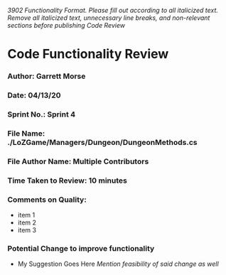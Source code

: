_3902 Functionality Format. Please fill out according to all italicized text. Remove all italicized text, unnecessary line breaks, and non-relevant sections before publishing Code Review_

# Code Functionality Review

### Author: Garrett Morse

### Date: 04/13/20

### Sprint No.: Sprint 4

### File Name: ./LoZGame/Managers/Dungeon/DungeonMethods.cs

### File Author Name: Multiple Contributors

### Time Taken to Review: 10 minutes

### Comments on Quality:
- item 1
- item 2
- item 3

### Potential Change to improve functionality
- My Suggestion Goes Here
_Mention feasibility of said change as well_
